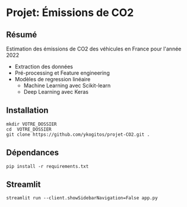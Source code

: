 Projet: Émissions de CO2
==============================

## Résumé  
Estimation des émissions de CO2 des véhicules en France pour l'année 2022  
+ Extraction des données
+ Pré-processing et Feature engineering
+ Modèles de regression linéaire
    + Machine Learning avec Scikit-learn
    + Deep Learning avec Keras

## Installation
     
`mkdir VOTRE_DOSSIER`          
`cd  VOTRE_DOSSIER`              
`git clone https://github.com/ykogitos/projet-CO2.git .`      

## Dépendances     
`pip install -r requirements.txt`    

## Streamlit      
`streamlit run --client.showSidebarNavigation=False app.py`

